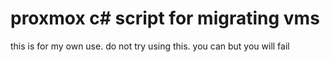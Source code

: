 # proxmox c# script for migrating vms
this is for my own use. do not try using this. you can but you will fail 

